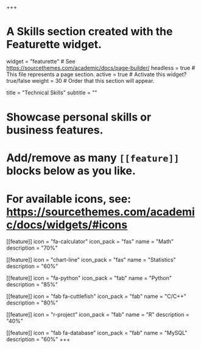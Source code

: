 +++
# A Skills section created with the Featurette widget.
widget = "featurette"  # See https://sourcethemes.com/academic/docs/page-builder/
headless = true  # This file represents a page section.
active = true  # Activate this widget? true/false
weight = 30  # Order that this section will appear.

title = "Technical Skills"
subtitle = ""

# Showcase personal skills or business features.
# 
# Add/remove as many `[[feature]]` blocks below as you like.
# 
# For available icons, see: https://sourcethemes.com/academic/docs/widgets/#icons

  
 [[feature]]
  icon = "fa-calculator"
  icon_pack = "fas"
  name = "Math"
  description = "70%"
  
[[feature]]
  icon = "chart-line"
  icon_pack = "fas"
  name = "Statistics"
  description = "60%"  
  
[[feature]]
  icon = "fa-python"
  icon_pack = "fab"
  name = "Python"
  description = "85%"

[[feature]]
  icon = "fab fa-cuttlefish"
  icon_pack = "fab"
  name = "C/C++"
  description = "80%"
  
[[feature]]
  icon = "r-project"
  icon_pack = "fab"
  name = "R"
  description = "40%"
  
  [[feature]]
  icon = "fab fa-database"
  icon_pack = "fab"
  name = "MySQL"
  description = "60%"
+++
